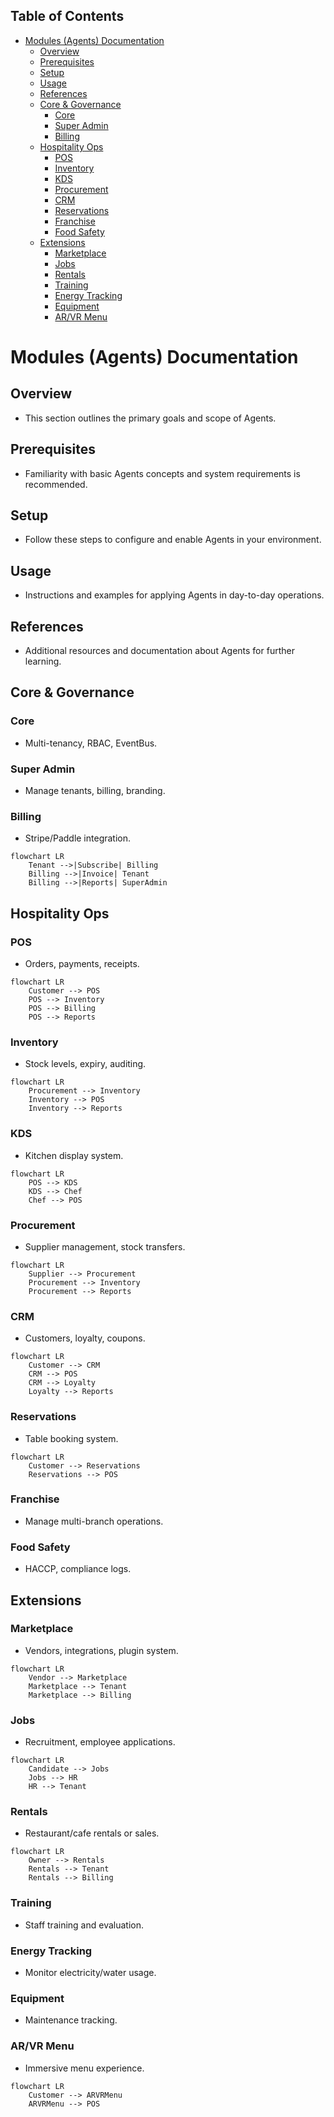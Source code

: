 <!-- START doctoc generated TOC please keep comment here to allow auto update -->
<!-- DON'T EDIT THIS SECTION, INSTEAD RE-RUN doctoc TO UPDATE -->
## Table of Contents

- [Modules (Agents) Documentation](#modules-agents-documentation)
  - [Overview](#overview)
  - [Prerequisites](#prerequisites)
  - [Setup](#setup)
  - [Usage](#usage)
  - [References](#references)
  - [Core & Governance](#core--governance)
    - [Core](#core)
    - [Super Admin](#super-admin)
    - [Billing](#billing)
  - [Hospitality Ops](#hospitality-ops)
    - [POS](#pos)
    - [Inventory](#inventory)
    - [KDS](#kds)
    - [Procurement](#procurement)
    - [CRM](#crm)
    - [Reservations](#reservations)
    - [Franchise](#franchise)
    - [Food Safety](#food-safety)
  - [Extensions](#extensions)
    - [Marketplace](#marketplace)
    - [Jobs](#jobs)
    - [Rentals](#rentals)
    - [Training](#training)
    - [Energy Tracking](#energy-tracking)
    - [Equipment](#equipment)
    - [AR/VR Menu](#arvr-menu)

<!-- END doctoc generated TOC please keep comment here to allow auto update -->

# Modules (Agents) Documentation

## Overview
- This section outlines the primary goals and scope of Agents.

## Prerequisites
- Familiarity with basic Agents concepts and system requirements is recommended.

## Setup
- Follow these steps to configure and enable Agents in your environment.

## Usage
- Instructions and examples for applying Agents in day-to-day operations.

## References
- Additional resources and documentation about Agents for further learning.


## Core & Governance
### Core
- Multi-tenancy, RBAC, EventBus.  

### Super Admin
- Manage tenants, billing, branding.  

### Billing
- Stripe/Paddle integration.  

```mermaid
flowchart LR
    Tenant -->|Subscribe| Billing
    Billing -->|Invoice| Tenant
    Billing -->|Reports| SuperAdmin
```

## Hospitality Ops
### POS
- Orders, payments, receipts.  

```mermaid
flowchart LR
    Customer --> POS
    POS --> Inventory
    POS --> Billing
    POS --> Reports
```

### Inventory
- Stock levels, expiry, auditing.  

```mermaid
flowchart LR
    Procurement --> Inventory
    Inventory --> POS
    Inventory --> Reports
```

### KDS
- Kitchen display system.  

```mermaid
flowchart LR
    POS --> KDS
    KDS --> Chef
    Chef --> POS
```

### Procurement
- Supplier management, stock transfers.  

```mermaid
flowchart LR
    Supplier --> Procurement
    Procurement --> Inventory
    Procurement --> Reports
```

### CRM
- Customers, loyalty, coupons.  

```mermaid
flowchart LR
    Customer --> CRM
    CRM --> POS
    CRM --> Loyalty
    Loyalty --> Reports
```

### Reservations
- Table booking system.  

```mermaid
flowchart LR
    Customer --> Reservations
    Reservations --> POS
```

### Franchise
- Manage multi-branch operations.  

### Food Safety
- HACCP, compliance logs.  

## Extensions
### Marketplace
- Vendors, integrations, plugin system.  

```mermaid
flowchart LR
    Vendor --> Marketplace
    Marketplace --> Tenant
    Marketplace --> Billing
```

### Jobs
- Recruitment, employee applications.  

```mermaid
flowchart LR
    Candidate --> Jobs
    Jobs --> HR
    HR --> Tenant
```

### Rentals
- Restaurant/cafe rentals or sales.  

```mermaid
flowchart LR
    Owner --> Rentals
    Rentals --> Tenant
    Rentals --> Billing
```

### Training
- Staff training and evaluation.  

### Energy Tracking
- Monitor electricity/water usage.  

### Equipment
- Maintenance tracking.  

### AR/VR Menu
- Immersive menu experience.  

```mermaid
flowchart LR
    Customer --> ARVRMenu
    ARVRMenu --> POS
```

